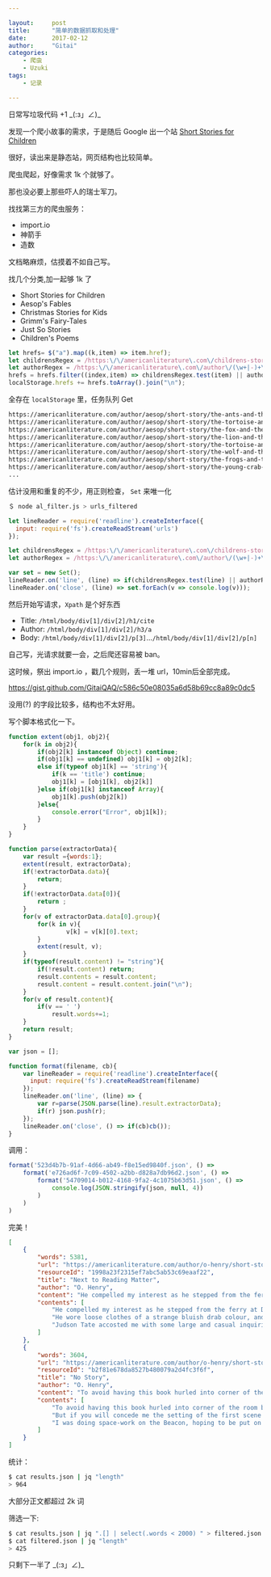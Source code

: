 ```yaml
---

layout:     post
title:      "简单的数据抓取和处理"
date:       2017-02-12
author:     "Gitai"
categories:
    - 爬虫
    - Uzuki
tags:
    - 记录

---
```


<!-- http://tool.c7sky.com/password/ -->

日常写垃圾代码 +1 \_(:з」∠)_ 

发现一个爬小故事的需求，于是随后 Google 出一个站 [Short Stories for Children](https://americanliterature.com/short-stories-for-children)

很好，读出来是静态站，网页结构也比较简单。

爬虫爬起，好像需求 1k 个就够了。

那也没必要上那些吓人的瑞士军刀。

找找第三方的爬虫服务：

* import.io
* 神箭手
* 造数

文档略麻烦，估摸着不如自己写。

<!--more-->

找几个分类,加一起够 1k 了

* Short Stories for Children
* Aesop's Fables
* Christmas Stories for Kids
* Grimm's Fairy-Tales
* Just So Stories
* Children's Poems

```js
let hrefs= $("a").map((k,item) => item.href);
let childrensRegex = /https:\/\/americanliterature\.com\/childrens-stories\/(\w+|-)+/;
let authorRegex = /https:\/\/americanliterature\.com\/author\/(\w+|-)+\/short-story\/(\w+|-)+/;
hrefs = hrefs.filter((index,item) => childrensRegex.test(item) || authorRegex.test(item));
localStorage.hrefs += hrefs.toArray().join("\n");
```

全存在 `localStorage` 里，任务队列 Get

```txt
https://americanliterature.com/author/aesop/short-story/the-ants-and-the-grasshopper
https://americanliterature.com/author/aesop/short-story/the-tortoise-and-the-hare
https://americanliterature.com/author/aesop/short-story/the-fox-and-the-lion
https://americanliterature.com/author/aesop/short-story/the-lion-and-the-mouse
https://americanliterature.com/author/aesop/short-story/the-tortoise-and-the-ducks
https://americanliterature.com/author/aesop/short-story/the-wolf-and-the-kid
https://americanliterature.com/author/aesop/short-story/the-frogs-and-the-ox
https://americanliterature.com/author/aesop/short-story/the-young-crab-and-his-mother
...
```

估计没用和重复的不少，用正则检查， `Set` 来唯一化

```bash
＄ node al_filter.js > urls_filtered
```

```js
let lineReader = require('readline').createInterface({
  input: require('fs').createReadStream('urls')
});

let childrensRegex = /https:\/\/americanliterature\.com\/childrens-stories\/(\w+|-)+/;
let authorRegex = /https:\/\/americanliterature\.com\/author\/(\w+|-)+\/short-story\/(\w+|-)+/;

var set = new Set();
lineReader.on('line', (line) => if(childrensRegex.test(line) || authorRegex.test(line)) set.add(line));
lineReader.on('close', (line) => set.forEach(v => console.log(v)));
```

然后开始写请求，`Xpath` 是个好东西

- Title:    `/html/body/div[1]/div[2]/h1/cite`
- Author:   `/html/body/div[1]/div[2]/h3/a`
- Body:     `/html/body/div[1]/div[2]/p[3]`...`/html/body/div[1]/div[2]/p[n]`

自己写，光请求就要一会，之后爬还容易被 ban。

这时候，祭出 import.io ，戳几个规则，丢一堆 url，10min后全部完成。

https://gist.github.com/GitaiQAQ/c586c50e08035a6d58b69cc8a89c0dc5

没用(?) 的字段比较多，结构也不太好用。

写个脚本格式化一下。

```js
function extent(obj1, obj2){
	for(k in obj2){
		if(obj2[k] instanceof Object) continue;
		if(obj1[k] == undefined) obj1[k] = obj2[k];
		else if(typeof obj1[k] == 'string'){
			if(k == 'title') continue;
			obj1[k] = [obj1[k], obj2[k]]
		}else if(obj1[k] instanceof Array){
			obj1[k].push(obj2[k])
		}else{
			console.error("Error", obj1[k]);
		}
	}
}

function parse(extractorData){
	var result ={words:1};
	extent(result, extractorData);
	if(!extractorData.data){
		return;
	}
	if(!extractorData.data[0]){
		return ;
	}
	for(v of extractorData.data[0].group){
		for(k in v){ 
				v[k] = v[k][0].text;
		}
		extent(result, v);
	}
	if(typeof(result.content) != "string"){ 
		if(!result.content) return; 
		result.contents = result.content;
		result.content = result.content.join("\n");
	}
	for(v of result.content){
		if(v == ' ')
			result.words+=1;
	}
	return result;
}

var json = [];

function format(filename, cb){
	var lineReader = require('readline').createInterface({
	  input: require('fs').createReadStream(filename)
	});
	lineReader.on('line', (line) => {
		var r=parse(JSON.parse(line).result.extractorData);
		if(r) json.push(r);
	});
	lineReader.on('close', () => if(cb)cb());
}
```

调用：

```js
format('523d4b7b-91af-4d66-ab49-f8e15ed9840f.json', () =>
	format('e726ad6f-7c09-4502-a2bb-d828a7db96d2.json', () => 
		format('54709014-b012-4168-9fa2-4c1075b63d51.json', () => 
			console.log(JSON.stringify(json, null, 4))
		)
	)
)
```

完美！

```json
[
    {
        "words": 5381,
        "url": "https://americanliterature.com/author/o-henry/short-story/next-to-reading-matter",
        "resourceId": "1998a23f2315ef7abc5ab53c69eaaf22",
        "title": "Next to Reading Matter",
        "author": "O. Henry",
        "content": "He compelled my interest as he stepped from the ferry at Desbrosses S...",
        "contents": [
            "He compelled my interest as he stepped from the ferry at Desbrosses Street...",
            "He wore loose clothes of a strange bluish drab colour, and a conservative...",
            "Judson Tate accosted me with some large and casual inquiries about the city...",
        ]
    },
    {
        "words": 3604,
        "url": "https://americanliterature.com/author/o-henry/short-story/no-story",
        "resourceId": "b2f81e678da8527b480079a2d4fc3f6f",
        "title": "No Story",
        "author": "O. Henry",
        "content": "To avoid having this book hurled into corner of the room by the...",
        "contents": [
            "To avoid having this book hurled into corner of the room by the suspicious...",
            "But if you will concede me the setting of the first scene in the reporters...",
            "I was doing space-work on the Beacon, hoping to be put on a salary. Some...",
        ]
    }
]
```
统计：

```bash
$ cat results.json | jq "length"
> 964
```
大部分正文都超过 2k 词

筛选一下:

```bash
$ cat results.json | jq ".[] | select(.words < 2000) " > filtered.json
$ cat filtered.json | jq "length"
> 425
```

只剩下一半了 \_(:з」∠)_ 
